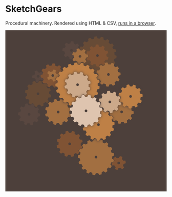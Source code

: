 # SketchGears

Procedural machinery. Rendered using HTML & CSV, [runs in a browser](https://jobtalle.com/SketchGears).

![gears](preview.png)